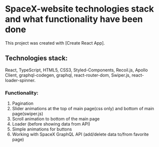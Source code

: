 # SpaceX-website technologies stack and what functionality have been done

This project was created with [Create React App].

## Technologies stack: 

React, TypeScript, HTML5, CSS3, Styled-Components, Recoil.js, Apollo Client, 
graphql-codegen, graphql, react-router-dom, Swiper.js, react-loader-spinner.

### Functionality:

1. Pagination
2. Slider animations at the top of main page(css only) and bottom of main page(swiper.js)
3. Scroll animation to bottom of the main page
4. Loader (before showing data from API)
5. Simple animations for buttons
4. Working with SpaceX GraphQL API (add/delete data to/from favorite page)
